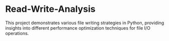 # Read-Write-Analysis
This project demonstrates various file writing strategies in Python, providing insights into different performance optimization techniques for file I/O operations.
